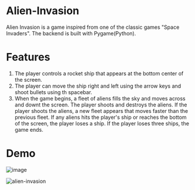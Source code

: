 # Alien-Invasion
Alien Invasion is a game inspired from one of the classic games "Space Invaders". The backend is built with Pygame(Python).

# Features
1. The player controls a rocket ship that appears at the bottom center of the screen.
2. The player can move the ship right and left using the arrow keys and shoot bullets using th spacebar.
3. When the game begins, a fleet of aliens fills the sky and moves across and downt the screen. The player shoots and destroys the aliens. If the player shoots the aliens, a new fleet appears that moves faster than the previous fleet. If any aliens hits the player's ship or reaches the bottom of the screen, the player loses a ship. If the player loses three ships, the game ends.

# Demo 
![image](https://user-images.githubusercontent.com/69501884/118930110-2eb6d180-b8fa-11eb-8659-77a8a3c5d4d4.png)

![alien-invasion](https://user-images.githubusercontent.com/69501884/118932736-375cd700-b8fd-11eb-84ee-9918d7c04c98.gif)
